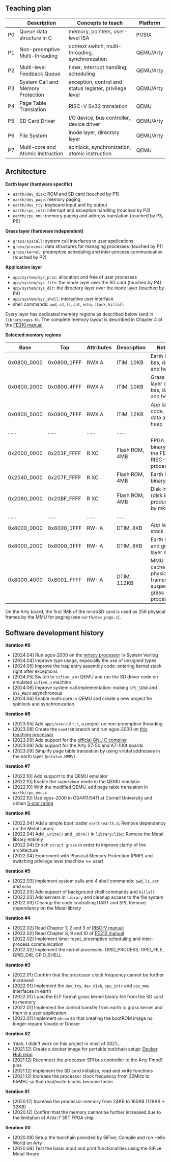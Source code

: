 ## Teaching plan

|    | Description                       | Concepts to teach                                           | Platform  |
|----|-----------------------------------|-------------------------------------------------------------|-----------|
| P0 | Queue data structure in C         | memory, pointers, user-level ISA                            | POSIX     |
| P1 | Non-preemptive Multi-threading    | context switch, multi-threading, synchronization            | QEMU/Arty |
| P2 | Multi-level Feedback Queue        | timer, interrupt handling, scheduling                       | QEMU/Arty |
| P3 | System Call and Memory Protection | exception, control and status register, privilege level     | QEMU/Arty |
| P4 | Page Table Translation            | RISC-V Sv32 translation                                     | QEMU      |
| P5 | SD Card Driver                    | I/O device, bus controller, device driver                   | QEMU/Arty |
| P6 | File System                       | inode layer, directory layer                                | QEMU/Arty |
| P7 | Multi-core and Atomic Instruction | spinlock, synchronization, atomic instruction               | QEMU      |

## Architecture

**Earth layer (hardware specific)**
* `earth/dev_disk`: ROM and SD card (touched by P5)
* `earth/dev_page`: memory paging
* `earth/dev_tty`: keyboard input and tty output
* `earth/cpu_intr`: interrupt and exception handling (touched by P3)
* `earth/cpu_mmu`: memory paging and address translation (touched by P3, P6)

**Grass layer (hardware independent)**
* `grass/syscall`: system call interfaces to user applications
* `grass/process`: data structures for managing processes (touched by P1)
* `grass/kernel`: preemptive scheduling and inter-process communication (touched by P2)

**Application layer**
* `app/system/sys_proc`: allocation and free of user processes
* `app/system/sys_file`: the inode layer over the SD card (touched by P4)
* `app/system/sys_dir`: the directory layer over the inode layer (touched by P4)
* `app/system/sys_shell`: interactive user interface
* shell commands: `pwd`, `cd`, `ls`, `cat`, `echo`, `clock`, `killall`

Every layer has dedicated memory regions as described below (and in `library/egos.h`).
The complete memory layout is described in Chapter 4 of the [FE310 manual](sifive-fe310-v19p04.pdf).

**Selected memory regions**

| Base        | Top         | Attributes | Description       | Notes                                                      |
|-------------|-------------|------------|-------------------|------------------------------------------------------------|
| 0x0800_0000 | 0x0800_1FFF | RWX A      | ITIM, 10KB        | Earth layer bss, data and heap                             |
| 0x0800_2000 | 0x0800_4FFF | RWX A      | ITIM, 10KB        | Grass layer code, bss, data and heap                       |
| 0x0800_5000 | 0x0800_7FFF | RWX A      | ITIM, 12KB        | App layer code, bss, data and heap                         |
| ......      | ......      | ......     | ......            |                                                            |
| 0x2000_0000 | 0x203F_FFFF | R XC       | Flash ROM, 4MB    | FPGA binary of the FE310 RISC-V processor                  |
| 0x2040_0000 | 0x207F_FFFF | R XC       | Flash ROM, 4MB    | Earth layer binary                                         |
| 0x2080_0000 | 0x20BF_FFFF | R XC       | Flash ROM, 4MB    | Disk image (disk.img produced by mkrom)                    |
| ......      | ......      | ......     | ......            |                                                            |
| 0x8000_0000 | 0x8000_1FFF | RW- A      | DTIM, 8KB         | App layer stack                                            |
| 0x8000_2000 | 0x8000_3FFF | RW- A      | DTIM, 8KB         | Earth layer and grass layer stack                          |
| 0x8000_4000 | 0x8001_FFFF | RW- A      | DTIM, 112KB       | MMU cache of physical frames for suspended grass processes |

On the Arty board, the first 1MB of the microSD card is used as 256 physical frames by the MMU for paging (see `earth/dev_page.c`).

## Software development history

**Iteration #9**
* [2024.04] Run egos-2000 on the [mriscv processor](https://github.com/0x486F626F/mriscv/tree/egos) in System Verilog
* [2024.04] Improve type usage, especially the use of unsigned types
* [2024.05] Improve the trap entry assembly code: entering kernel stack right after exceptions
* [2024.05] Switch to `sifive_u` in QEMU and run the SD driver code on emulated `sifive_u` machine
* [2024.06] Improve system call implementation: making `SYS_SEND` and `SYS_RECV` asynchronous
* [2024.06] Enable multi-core in QEMU and create a new project for spinlock and synchronization

**Iteration #8**
* [2023.05] Add `apps/user/ult.c`, a project on non-preemptive threading
* [2023.08] Create the `ece4750` branch and run egos-2000 on [this teaching processor](https://github.com/cornell-ece4750/)
* [2023.09] Add support for the [official GNU C compiler](https://github.com/riscv-collab/riscv-gnu-toolchain)
* [2023.09] Add support for the Arty S7-50 and A7-100t boards
* [2023.09] Simplify page table translation by using virutal addresses in the earth layer (`mstatus.MPRV`)

**Iteration #7**
* [2022.10] Add support to the QEMU emulator
* [2022.10] Enable the supervisor mode in the QEMU emulator
* [2022.10] With the modified QEMU, add page table translation in `earth/cpu_mmu.c`
* [2022.10] Use egos-2000 in CS4411/5411 at Cornell University and obtain [5-star rating](https://www.ratemyprofessors.com/professor/2651034)

**Iteration #6**
* [2022.04] Add a simple boot loader `earth/earth.S`; Remove dependency on the Metal library
* [2022.04] Add `_write()` and `_sbrk()` in `library/libc`; Remove the Metal library entirely
* [2022.04] Enrich `struct grass` in order to improve clarity of the architecture
* [2022.04] Experiment with Physical Memory Protection (PMP) and switching privilege level (machine <-> user)

**Iteration #5**
* [2022.03] Implement system calls and 4 shell commands: `pwd`, `ls`, `cat` and `echo`
* [2022.03] Add support of background shell commands and `killall`
* [2022.03] Add servers in `library` and cleanup access to the file system
* [2022.03] Cleanup the code controlling UART and SPI; Remove dependency on the Metal library

**Iteration #4**
* [2022.02] Read Chapter 1, 2 and 3 of [RISC-V manual](riscv-privileged-v1.10.pdf)
* [2022.02] Read Chapter 8, 9 and 10 of [FE310 manual](sifive-fe310-v19p04.pdf)
* [2022.02] Implement timer reset, preemptive scheduling and inter-process communication
* [2022.02] Implement the kernel processes: GPID_PROCESS, GPID_FILE, GPID_DIR, GPID_SHELL

**Iteration #3**
* [2022.01] Confrim that the processor clock frequency cannot be further increased
* [2022.01] Implement the `dev_tty`, `dev_disk`, `cpu_intr` and `cpu_mmu` interfaces in earth
* [2022.01] Load the ELF format grass kernel binary file from the SD card to memory
* [2022.01] Implement the control transfer from earth to grass kernel and then to a user application
* [2022.01] Implement `mkrom` so that creating the bootROM image no longer require Vivado or Docker

**Iteration #2**
* Yeah, I didn't work on this project in most of 2021...
* [2021.12] Create a docker image for portable toolchain setup: [Docker Hub repo](https://hub.docker.com/repository/docker/yhzhang0128/arty-toolchain)
* [2021.12] Reconnect the processor SPI bus controller to the Arty Pmod1 pins
* [2021.12] Implement the SD card initialize, read and write functions
* [2021.12] Increase the processor clock frequency from 32MHz to 65MHz so that read/write blocks become faster

**Iteration #1**
* [2020.12] Increase the processor memory from 24KB to 160KB (128KB + 32KB)
* [2020.12] Confirm that the memory cannot be further increased due to the limitation of Artix-7 35T FPGA chip

**Iteration #0**
* [2020.09] Setup the toolchain provided by SiFive; Compile and run Hello World on Arty
* [2020.09] Test the basic input and print functionalities using the SiFive Metal library
